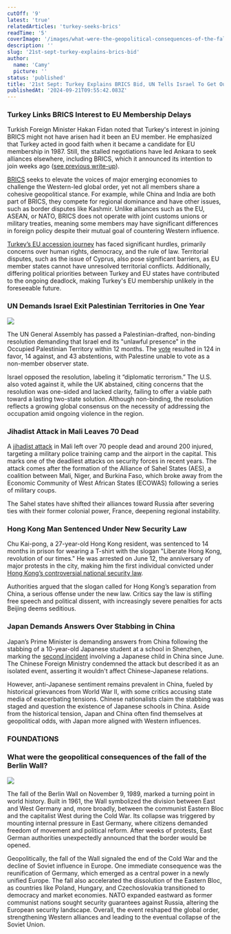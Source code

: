 ```yaml
---
cutOff: '9'
latest: 'true'
relatedArticles: 'turkey-seeks-brics'
readTime: '5'
coverImage: '/images/what-were-the-geopolitical-consequences-of-the-fall-of-the-berlin-wall--E1OT.jpg'
description: ''
slug: '21st-sept-turkey-explains-brics-bid'
author:
  name: 'Camy'
  picture: ''
status: 'published'
title: '21st Sept: Turkey Explains BRICS Bid, UN Tells Israel To Get Out of Palestine'
publishedAt: '2024-09-21T09:55:42.083Z'
---
```


### Turkey Links BRICS Interest to EU Membership Delays

Turkish Foreign Minister Hakan Fidan noted that Turkey's interest in joining BRICS might not have arisen had it been an EU member. He emphasized that Turkey acted in good faith when it became a candidate for EU membership in 1987. Still, the stalled negotiations have led Ankara to seek alliances elsewhere, including BRICS, which it announced its intention to join weeks ago ([see previous write-up](https://www.geopolitics.world/archives/turkey-seeks-brics)).

[BRICS](https://www.bbc.com/news/world-66525474) seeks to elevate the voices of major emerging economies to challenge the Western-led global order, yet not all members share a cohesive geopolitical stance. For example, while China and India are both part of BRICS, they compete for regional dominance and have other issues, such as border disputes like Kashmir. Unlike alliances such as the EU, ASEAN, or NATO, BRICS does not operate with joint customs unions or military treaties, meaning some members may have significant differences in foreign policy despite their mutual goal of countering Western influence.

[Turkey’s EU accession journey](https://www.euronews.com/my-europe/2023/05/16/a-brief-history-of-turkeys-long-tortuous-road-to-join-the-european-union) has faced significant hurdles, primarily concerns over human rights, democracy, and the rule of law. Territorial disputes, such as the issue of Cyprus, also pose significant barriers, as EU member states cannot have unresolved territorial conflicts. Additionally, differing political priorities between Turkey and EU states have contributed to the ongoing deadlock, making Turkey's EU membership unlikely in the foreseeable future.

### UN Demands Israel Exit Palestinian Territories in One Year

![](/images/un-members-vote-to-demand-israel-get-out-of-palestinian-territories-in-the-next-year-U4NT.jpg)

The UN General Assembly has passed a Palestinian-drafted, non-binding resolution demanding that Israel end its "unlawful presence" in the Occupied Palestinian Territory within 12 months. The [vote](https://x.com/UN_News_Centre/status/1836426106896785428) resulted in 124 in favor, 14 against, and 43 abstentions, with Palestine unable to vote as a non-member observer state.

Israel opposed the resolution, labeling it “diplomatic terrorism.” The U.S. also voted against it, while the UK abstained, citing concerns that the resolution was one-sided and lacked clarity, failing to offer a viable path toward a lasting two-state solution. Although non-binding, the resolution reflects a growing global consensus on the necessity of addressing the occupation amid ongoing violence in the region.

### Jihadist Attack in Mali Leaves 70 Dead

A [jihadist attack](https://www.france24.com/en/africa/20240917-unidentified-gunmen-attack-military-police-base-in-malian-capital-bamako) in Mali left over 70 people dead and around 200 injured, targeting a military police training camp and the airport in the capital. This marks one of the deadliest attacks on security forces in recent years. The attack comes after the formation of the Alliance of Sahel States (AES), a coalition between Mali, Niger, and Burkina Faso, which broke away from the Economic Community of West African States (ECOWAS) following a series of military coups.

The Sahel states have shifted their alliances toward Russia after severing ties with their former colonial power, France, deepening regional instability.

### Hong Kong Man Sentenced Under New Security Law

Chu Kai-pong, a 27-year-old Hong Kong resident, was sentenced to 14 months in prison for wearing a T-shirt with the slogan "Liberate Hong Kong, revolution of our times." He was arrested on June 12, the anniversary of major protests in the city, making him the first individual convicted under [Hong Kong’s controversial national security law](https://www.bbc.com/news/world-asia-china-52765838).

Authorities argued that the slogan called for Hong Kong’s separation from China, a serious offense under the new law. Critics say the law is stifling free speech and political dissent, with increasingly severe penalties for acts Beijing deems seditious.

### Japan Demands Answers Over Stabbing in China

Japan’s Prime Minister is demanding answers from China following the stabbing of a 10-year-old Japanese student at a school in Shenzhen, marking the [second incident](https://edition.cnn.com/2024/06/25/china/japanese-mother-child-stabbed-china-bus-stop-intl-hnk/index.html) involving a Japanese child in China since June. The Chinese Foreign Ministry condemned the attack but described it as an isolated event, asserting it wouldn't affect Chinese-Japanese relations.

However, anti-Japanese sentiment remains prevalent in China, fueled by historical grievances from World War II, with some critics accusing state media of exacerbating tensions. Chinese nationalists claim the stabbing was staged and question the existence of Japanese schools in China. Aside from the historical tension, Japan and China often find themselves at geopolitical odds, with Japan more aligned with Western influences.

### FOUNDATIONS

### What were the geopolitical consequences of the fall of the Berlin Wall?

![](/images/what-were-the-geopolitical-consequences-of-the-fall-of-the-berlin-wall--Q4OT.jpg)

The fall of the Berlin Wall on November 9, 1989, marked a turning point in world history. Built in 1961, the Wall symbolized the division between East and West Germany and, more broadly, between the communist Eastern Bloc and the capitalist West during the Cold War. Its collapse was triggered by mounting internal pressure in East Germany, where citizens demanded freedom of movement and political reform. After weeks of protests, East German authorities unexpectedly announced that the border would be opened.

Geopolitically, the fall of the Wall signaled the end of the Cold War and the decline of Soviet influence in Europe. One immediate consequence was the reunification of Germany, which emerged as a central power in a newly unified Europe. The fall also accelerated the dissolution of the Eastern Bloc, as countries like Poland, Hungary, and Czechoslovakia transitioned to democracy and market economies. NATO expanded eastward as former communist nations sought security guarantees against Russia, altering the European security landscape. Overall, the event reshaped the global order, strengthening Western alliances and leading to the eventual collapse of the Soviet Union.